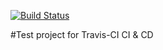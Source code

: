 [![Build Status](https://travis-ci.org/joymon/travis-ci-test.svg)](https://travis-ci.org/joymon/travis-ci-test)

#Test project for Travis-CI CI & CD
